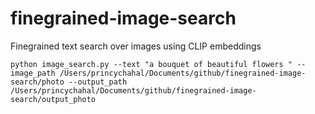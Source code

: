 # finegrained-image-search
Finegrained text search over images using CLIP embeddings  

```
python image_search.py --text "a bouquet of beautiful flowers " --image_path /Users/princychahal/Documents/github/finegrained-image-search/photo --output_path /Users/princychahal/Documents/github/finegrained-image-search/output_photo
```